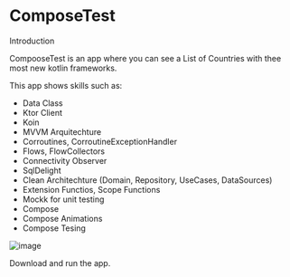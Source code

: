 # ComposeTest

Introduction

CompooseTest is an app where you can see a List of Countries with thee most new kotlin frameworks.

This app shows skills such as:

* Data Class
* Ktor Client
* Koin
* MVVM Arquitechture
* Corroutines, CorroutineExceptionHandler
* Flows, FlowCollectors
* Connectivity Observer
* SqlDelight
* Clean Architechture (Domain, Repository, UseCases, DataSources)
* Extension Functios, Scope Functions
* Mockk for unit testing
* Compose
* Compose Animations
* Compose Tesing

![image](https://github.com/dj97125/ComposeTest/assets/102561977/3485ccb3-a85e-4170-8da2-ceb723f20f1f)



Download and run the app.
